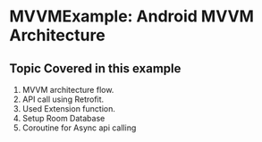 # MVVMExample: Android MVVM Architecture 
## Topic Covered in this example
1. MVVM architecture flow.
2. API call using Retrofit.
3. Used Extension function.
4. Setup Room Database
5. Coroutine for Async api calling
 
 
